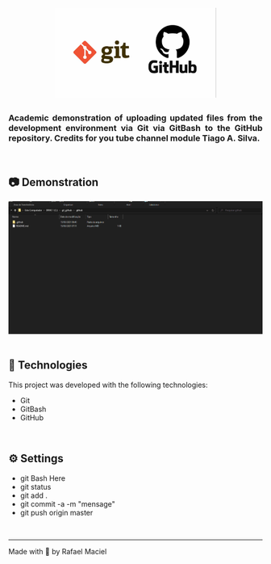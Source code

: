 <h1 align="center">
  <img alt="" title="to.do" src=".github/demostration_aplication.png" width="320px" />
</h1>

<h3 align="justify">
Academic demonstration of uploading updated files from the development environment via Git via GitBash to the GitHub repository. Credits for you tube channel module Tiago A. Silva.
</h3>

<br>

## 📷 Demonstration

<div align="center" >
  <img src=".github/demostration_aplication.gif">
</div>

<br>

## 🚀 Technologies

This project was developed with the following technologies:

- Git
- GitBash
- GitHub

<br>

## ⚙ Settings
- git Bash Here
- git status
- git add .
- git commit -a -m "mensage"
- git push origin master
<br>

---

Made with 💜 by Rafael Maciel
